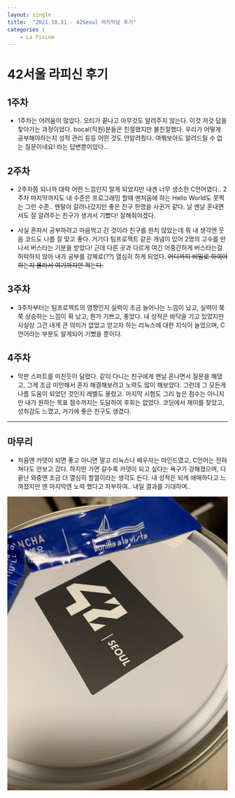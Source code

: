 ```yaml
---
layout: single
title:  "2021.10.31 - 42Seoul 마지막날 후기"
categories : 
    - La Pisine
---
```


# 42서울 라피신 후기

## 1주차

- 1주차는 어려움이 많았다. 오티가 끝나고 아무것도 알려주지 않는다. 이것 저것 답을 찾아가는 과정이었다. bocal(직원)분들은 친절했지만 불친절했다. 우리가 어떻게 공부해야하는지 성적 관리 등등 어떤 것도 안알려줬다. 여쭤보아도 알려드릴 수 없는 질문이네요! 라는 답변뿐이었다...

## 2주차

- 2주차쯤 되니까 대략 어떤 느낌인지 알게 되었지만 내겐 너무 생소한 C언어였다.. 2주차 마지막까지도 내 수준은 프로그래밍 할때 맨처음에 하는 Hello World도 못찍는 그런 수준.. 멘탈이 갈려나갔지만 좋은 친구 한명을 사귄거 같다. 날 맨날 혼내면서도 잘 알려주는 친구가 생겨서 기뻤다! 잘해줘야겠다.

- 사실 혼자서 공부하려고 마음먹고 간 것이라 친구를 원치 않았는데 뭐 내 생각엔 웃음 코드도 나름 잘 맞고 좋다. 거기다 팀프로젝트 같은 개념이 있어 2명의 고수를 만나서 버스타는 기분을 받았다! 근데 다른 곳과 다르게 여긴 어중간하게 버스타는걸 허락하지 않아 내가 공부를 강제로(??) 열심히 하게 되었다. <del>어디까지 비밀로 하여야하는지 몰라서 여기까지만 적는다.</del>

## 3주차

- 3주차부터는 팀프로젝트의 영향인지 실력이 조금 늘어나는 느낌이 났고, 실력이 쭉쭉 상승하는 느낌이 확 났고, 뭔가 기쁘고, 좋았다. 내 성적은 바닥을 기고 있었지만 사실상 그건 내게 큰 의미가 없었고 얻고자 하는 리눅스에 대한 지식이 늘었으며, C언어라는 부분도 알게되어 기뻤을 뿐이다.

## 4주차

- 막판 스퍼트를 미친듯이 달렸다. 같이 다니는 친구에게 맨날 혼나면서 질문을 해댔고, 그게 조금 미안해서 혼자 해결해보려고 노력도 많이 해보았다. 그런데 그 모든게 나름 도움이 되었던 것인지 레벨도 올랐고. 마지막 시험도 그리 높은 점수는 아니지만 내가 원하는 목표 점수까지는 도달하여 후회는 없었다. 코딩에서 재미를 찾았고, 성취감도 느꼈고, 거기에 좋은 친구도 생겼다.

---

## 마무리

- 처음엔 카뎃이 되면 좋고 아니면 말고 리눅스나 배우자는 마인드였고, C언어는 전혀 쳐다도 안보고 갔다. 하지만 가면 갈수록 카뎃이 되고 싶다는 욕구가 강해졌으며, 다 끝난 와중엔 조금 더 열심히 할껄이라는 생각도 든다. 내 성적은 되게 애매하다고 느껴졌지만 맨 마지막엔 노력 했다고 자부하여.. 내일 결과를 기대하며..

![감자칩](../../../img/42Seoul2_1.jpg)